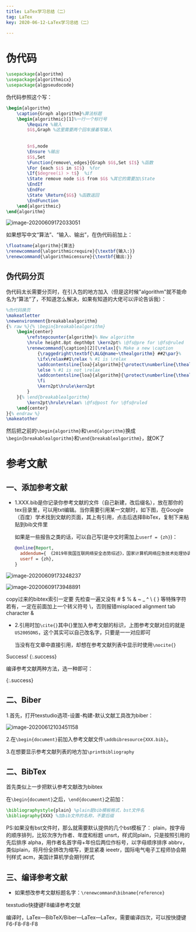 ```yaml
---
title: LaTex学习总结（二）
tag: LaTex
key: 2020-06-12-LaTex学习总结（二）

---
```


# 伪代码

```latex
\usepackage{algorithm}  
\usepackage{algorithmicx}  
\usepackage{algpseudocode} 
```

伪代码参照这个写：

```latex
\begin{algorithm}
	\caption{Graph algorithm}%算法标题
	\begin{algorithmic}[1]%一行一个标行号
		\Require %输入
		$G$,Graph %这里需要两个回车接着写输入
		
		
		$n$,node
		\Ensure %输出
		$S$,Set
		\Function{remove\_edges}{Graph $G$,Set $I$} %函数
		\For {each $i$ in $I$}  %for
		\If{$degree(i) > t$}  %if
		\State remove node $i$ from $G$ %其它的需要加\State
		\EndIf
		\EndFor
		\State \Return{$G$} %函数返回
		\EndFunction
	\end{algorithmic}
\end{algorithm}
```

![image-20200609172033051](https://xdo0.github.io/imgsrc/image-20200609172033051.png)

如果想写中文“算法”、“输入、输出”，在伪代码前加上：

```latex
\floatname{algorithm}{算法} 
\renewcommand{\algorithmicrequire}{\textbf{输入:}}  
\renewcommand{\algorithmicensure}{\textbf{输出:}}  
```

## 伪代码分页

伪代码太长需要分页时，在引入包的地方加入（但是这时候"algorithm"就不能命名为“算法”了，不知道怎么解决，如果有知道的大佬可以评论告诉我）：

```latex
%伪代码换页
\makeatletter
\newenvironment{breakablealgorithm}
{% raw %}{% \begin{breakablealgorithm}
	\begin{center}
		\refstepcounter{algorithm}% New algorithm
		\hrule height.8pt depth0pt \kern2pt% \@fs@pre for \@fs@ruled
		\renewcommand{\caption}[2][\relax]{% Make a new \caption
			{\raggedright\textbf{\ALG@name~\thealgorithm} ##2\par}%
			\ifx\relax##1\relax % #1 is \relax
			\addcontentsline{loa}{algorithm}{\protect\numberline{\thealgorithm}##2}%
			\else % #1 is not \relax
			\addcontentsline{loa}{algorithm}{\protect\numberline{\thealgorithm}##1}%
			\fi
			\kern2pt\hrule\kern2pt
		}
	}{% \end{breakablealgorithm}
		\kern2pt\hrule\relax% \@fs@post for \@fs@ruled
	\end{center}
}{% endraw %}
\makeatother
```

然后把之前的`\begin{algorithm}`和`\end{algorithm}`换成`\begin{breakablealgorithm}`和`\end{breakablealgorithm}`，就OK了

# 参考文献

## 一、添加参考文献

* 1.XXX.bib是你记录你参考文献的文件（自己新建，改后缀名），放在那你的tex目录里，可以用txt编辑。当你需要引用某一文献时，如下图，在Google（百度）学术找到文献的页面，其上有引用，点击后选择BibTex，复制下来粘贴到bib文件里

   如果是一些报告之类的话，可以自己写(是中文时需加上`userf = {zh}`)：

  ```bib
  @online{Report,
    addendum={ 《2019年我国互联网络安全态势综述》，国家计算机网络应急技术处理协调中心，2020年4月发布 },
    userf = {zh},
  }
  ```

![image-20200609173248237](https://xdo0.github.io/imgsrc/image-20200609173248237.png)

![image-20200609173948891](https://xdo0.github.io/imgsrc/image-20200609173948891.png)

copy过来的bibtex索引一定要 先检查一遍又没有 # $ % & ~ _ ^ \ { } 等特殊字符 若有，一定在前面加上一个转义符号 \，否则报错misplaced alignment tab character &

* 2.引用时加`\cite{}`其中{}里加入参考文献的标识，上图参考文献对应的就是`US2005DNS`，这个其实可以自己改名字，只要是一一对应即可

  当没有在文章中直接引用，却想在参考文献列表中显示时使用`\nocite{}`

Success!
{:.success}

编译参考文献两种方法，选一种即可：

{:.success}

##  二、Biber

1.首先，打开texstudio选项-设置-构建-默认文献工具改为biber：

![image-20200612103451158](https://xdo0.github.io/imgsrc/image-20200612103451158.png)

2.在`\begin{document}`前加入参考文献文件`\addbibresource{XXX.bib}`。

3.在想要显示参考文献列表的地方加`\printbibliography`

##  二、BibTex

首先类似上一步把默认参考文献改为bibtex

在`\begin{document}`之后，`\end{document}`之前加：

```latex
\bibliographystyle{plain} %plain是bib模板格式，bst文件名
\bibliography{XXX} %加bib文件的名称，不要后缀
```

PS:如果没有bst文件时，那么就需要默认提供的几个bst模板了：
		plain，按字母的顺序排列，比较次序为作者、年度和标题
		unsrt，样式同plain，只是按照引用的先后排序
		alpha，用作者名首字母+年份后两位作标号，以字母顺序排序
		abbrv，类似plain，将月份全拼改为缩写，更显紧凑
		ieeetr，国际电气电子工程师协会期刊样式
		acm，美国计算机学会期刊样式

## 三、编译参考文献

* 如果想改参考文献标题名字：`\renewcommand\bibname{reference}`

texstudio快捷键F8编译参考文献

编译时，LaTex—BibTeX/Biber—LaTex—LaTex，需要编译四次，可以按快捷键F6-F8-F8-F8

